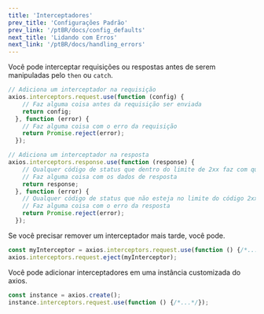 ```yaml
---
title: 'Interceptadores'
prev_title: 'Configurações Padrão'
prev_link: '/ptBR/docs/config_defaults'
next_title: 'Lidando com Erros'
next_link: '/ptBR/docs/handling_errors'
---
```


Você pode interceptar requisições ou respostas antes de serem manipuladas pelo `then` ou `catch`.

```js
// Adiciona um interceptador na requisição
axios.interceptors.request.use(function (config) {
    // Faz alguma coisa antes da requisição ser enviada
    return config;
  }, function (error) {
    // Faz alguma coisa com o erro da requisição
    return Promise.reject(error);
  });

// Adiciona um interceptador na resposta
axios.interceptors.response.use(function (response) {
    // Qualquer código de status que dentro do limite de 2xx faz com que está função seja acionada
    // Faz alguma coisa com os dados de resposta
    return response;
  }, function (error) {
    // Qualquer código de status que não esteja no limite do código 2xx faz com que está função seja acionada
    // Faz alguma coisa com o erro da resposta
    return Promise.reject(error);
  });
```

Se você precisar remover um interceptador mais tarde, você pode.

```js
const myInterceptor = axios.interceptors.request.use(function () {/*...*/});
axios.interceptors.request.eject(myInterceptor);
```

Você pode adicionar interceptadores em uma instância customizada do axios.

```js
const instance = axios.create();
instance.interceptors.request.use(function () {/*...*/});
```